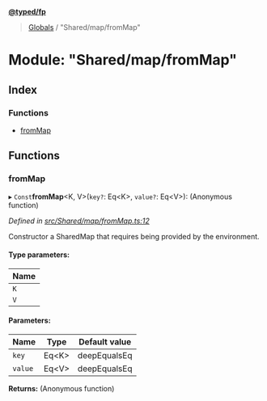 **[@typed/fp](../README.md)**

> [Globals](../globals.md) / "Shared/map/fromMap"

# Module: "Shared/map/fromMap"

## Index

### Functions

* [fromMap](_shared_map_frommap_.md#frommap)

## Functions

### fromMap

▸ `Const`**fromMap**\<K, V>(`key?`: Eq\<K>, `value?`: Eq\<V>): (Anonymous function)

*Defined in [src/Shared/map/fromMap.ts:12](https://github.com/TylorS/typed-fp/blob/ac98ca1/src/Shared/map/fromMap.ts#L12)*

Constructor a SharedMap that requires being provided by the environment.

#### Type parameters:

Name |
------ |
`K` |
`V` |

#### Parameters:

Name | Type | Default value |
------ | ------ | ------ |
`key` | Eq\<K> | deepEqualsEq |
`value` | Eq\<V> | deepEqualsEq |

**Returns:** (Anonymous function)
